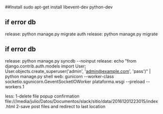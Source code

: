 ##Install
sudo apt-get install libevent-dev python-dev

## if error db
release: python manage.py migrate auth
release: python manage.py migrate
## if error db

release: python manage.py syncdb --noinput
release: echo "from django.contrib.auth.models import User; User.objects.create_superuser('admin', 'admin@example.com', 'pass')" | python manage.py shell
web: gunicorn --worker-class socketio.sgunicorn.GeventSocketIOWorker plataforma.wsgi --preload --workers 1

less:
1-delete file popup confirmation
file:///media/julio/Datos/Documentos/slack/sitio/data/20161201223015/index.html
2-save post files and redirect to last location